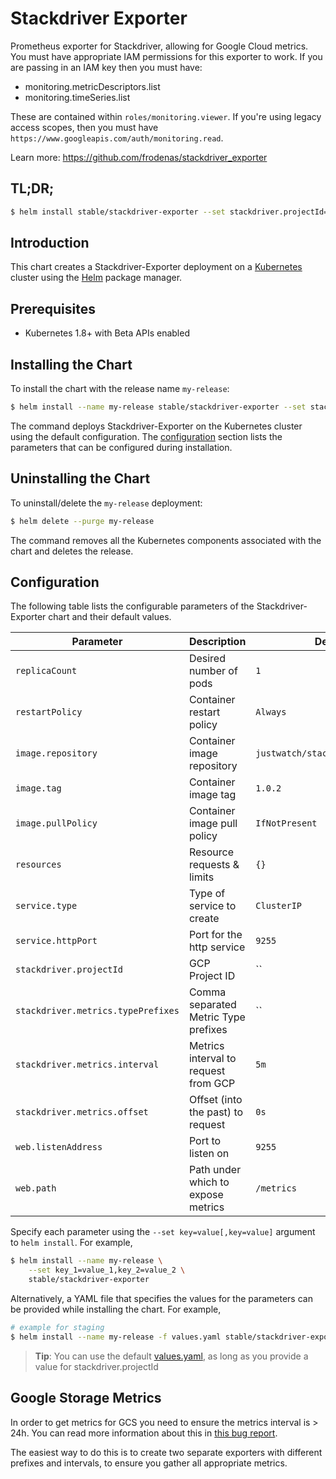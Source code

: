 # Stackdriver Exporter

Prometheus exporter for Stackdriver, allowing for Google Cloud metrics.  You
must have appropriate IAM permissions for this exporter to work.  If you
are passing in an IAM key then you must have:

* monitoring.metricDescriptors.list
* monitoring.timeSeries.list

These are contained within `roles/monitoring.viewer`.  If you're using legacy
access scopes, then you must have
`https://www.googleapis.com/auth/monitoring.read`.

Learn more: https://github.com/frodenas/stackdriver_exporter

## TL;DR;

```bash
$ helm install stable/stackdriver-exporter --set stackdriver.projectId=google-project-name
```

## Introduction

This chart creates a Stackdriver-Exporter deployment on a
[Kubernetes](http://kubernetes.io) cluster using the [Helm](https://helm.sh)
package manager.

## Prerequisites

- Kubernetes 1.8+ with Beta APIs enabled

## Installing the Chart

To install the chart with the release name `my-release`:

```bash
$ helm install --name my-release stable/stackdriver-exporter --set stackdriver.projectId=google-project-name
```

The command deploys Stackdriver-Exporter on the Kubernetes cluster using the
default configuration. The [configuration](#configuration) section lists the
parameters that can be configured during installation.

## Uninstalling the Chart

To uninstall/delete the `my-release` deployment:

```bash
$ helm delete --purge my-release
```
The command removes all the Kubernetes components associated with the chart and
deletes the release.

## Configuration

The following table lists the configurable parameters of the
Stackdriver-Exporter chart and their default values.

Parameter                           | Description                          | Default
----------------------------------- | ------------------------------------ | --------------------------------
`replicaCount`                      | Desired number of pods               | `1`
`restartPolicy`                     | Container restart policy             | `Always`
`image.repository`                  | Container image repository           | `justwatch/stackdriver_exporter`
`image.tag`                         | Container image tag                  | `1.0.2`
`image.pullPolicy`                  | Container image pull policy          | `IfNotPresent`
`resources`                         | Resource requests & limits           | `{}`
`service.type`                      | Type of service to create            | `ClusterIP`
`service.httpPort`                  | Port for the http service            | `9255`
`stackdriver.projectId`             | GCP Project ID                       | ``
`stackdriver.metrics.typePrefixes`  | Comma separated Metric Type prefixes | ``
`stackdriver.metrics.interval`      | Metrics interval to request from GCP | `5m`
`stackdriver.metrics.offset`        | Offset (into the past) to request    | `0s`
`web.listenAddress`                 | Port to listen on                    | `9255`
`web.path`                          | Path under which to expose metrics   | `/metrics`

Specify each parameter using the `--set key=value[,key=value]` argument to
`helm install`. For example,


```bash
$ helm install --name my-release \
    --set key_1=value_1,key_2=value_2 \
    stable/stackdriver-exporter
```

Alternatively, a YAML file that specifies the values for the parameters can be
provided while installing the chart. For example,

```bash
# example for staging
$ helm install --name my-release -f values.yaml stable/stackdriver-exporter
```

> **Tip**: You can use the default [values.yaml](values.yaml), as long as you provide a value for stackdriver.projectId

## Google Storage Metrics

In order to get metrics for GCS you need to ensure the metrics interval is >
24h.  You can read more information about this in [this bug
report](https://github.com/frodenas/stackdriver_exporter/issues/14).

The easiest way to do this is to create two separate exporters with different
prefixes and intervals, to ensure you gather all appropriate metrics.
